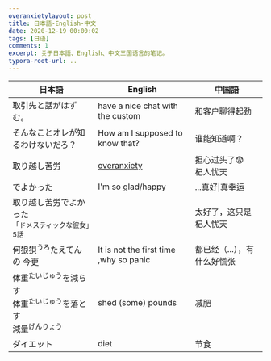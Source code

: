 ```yaml
---
overanxietylayout: post
title: 日本語-English-中文
date: 2020-12-19 00:00:02
tags: [日语]
comments: 1
excerpt: 关于日本語、English、中文三国语言的笔记。
typora-root-url: ..
---
```


| 日本語                                                       | English                                                      | 中国語                      |
| ------------------------------------------------------------ | ------------------------------------------------------------ | --------------------------- |
| 取引先と話がはずむ。                                         | have a nice chat with the custom                             | 和客户聊得起劲              |
| そんなことオレが知るわけないだろ？                           | How am I supposed to know that?                              | 谁能知道啊？                |
| 取り越し苦労                                                 | [overanxiety](https://www.merriam-webster.com/dictionary/overanxiety) | 担心过头了😨<br />杞人忧天   |
| でよかった                                                   | I'm so glad/happy                                            | ...真好\|真幸运             |
| 取り越し苦労でよかった<br /><sub>「ドメスティックな彼女」5話</sub> |                                                              | 太好了，这只是杞人忧天      |
| 何狼狽<sup>うろ</sup>たえてんの 今更                         | It is not the first time ,why so panic                       | 都已经（...），有什么好慌张 |
| 体重<sup>たいじゅう</sup>を減らす<br />体重<sup>たいじゅう</sup>を落とす<br />減量<sup>げんりょう</sup> | shed (some) pounds                                           | 减肥                        |
| ダイエット                                                   | diet                                                         | 节食                        |

